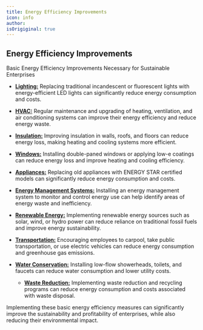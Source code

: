 ```yaml
---
title: Energy Efficiency Improvements
icon: info
author: 
isOrigiginal: true
---
```


## Energy Efficiency Improvements

Basic Energy Efficiency Improvements Necessary for Sustainable Enterprises

- <b><a href=/solutions-database/energy-conservation/lighting.html>Lighting:</a></a></b> Replacing traditional incandescent or fluorescent lights with energy-efficient LED lights can significantly reduce energy consumption and costs.

- <b><a href=/solutions-database/energy-conservation/hvac.html>HVAC:</a></b> Regular maintenance and upgrading of heating, ventilation, and air conditioning systems can improve their energy efficiency and reduce energy waste.

- <b><a href=/solutions-database/energy-conservation/insulation.html>Insulation:</a></b> Improving insulation in walls, roofs, and floors can reduce energy loss, making heating and cooling systems more efficient.

- <b><a href=/solutions-database/energy-conservation/windows.html>Windows:</a></b> Installing double-paned windows or applying low-e coatings can reduce energy loss and improve heating and cooling efficiency.

- <b><a href=/solutions-database/energy-conservation/appliances.html>Appliances:</a></b> Replacing old appliances with ENERGY STAR certified models can significantly reduce energy consumption and costs.

- <b><a href=/solutions-database/energy-conservation/energy-management-systems.html>Energy Management Systems:</a></b> Installing an energy management system to monitor and control energy use can help identify areas of energy waste and inefficiency.

- <b><a href=/solutions-database/energy-conservation/renewable-energy.html>Renewable Energy:</a></b> Implementing renewable energy sources such as solar, wind, or hydro power can reduce reliance on traditional fossil fuels and improve energy sustainability.

- <b><a href=/solutions-database/energy-conservation/transportation.html>Transportation:</a></b> Encouraging employees to carpool, take public transportation, or use electric vehicles can reduce energy consumption and greenhouse gas emissions.

- <b><a href=/solutions-database/energy-conservation/water-conservation.html>Water Conservation:</a></b> Installing low-flow showerheads, toilets, and faucets can reduce water consumption and lower utility costs.

  - <b><a href=/solutions-database/energy-conservation/waste-reduction.html>Waste Reduction:</a></b> Implementing waste reduction and recycling programs can reduce energy consumption and costs associated with waste disposal.

Implementing these basic energy efficiency measures can significantly improve the sustainability and profitability of enterprises, while also reducing their environmental impact.

